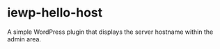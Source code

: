 # iewp-hello-host
A simple WordPress plugin that displays the server hostname within the admin area.
